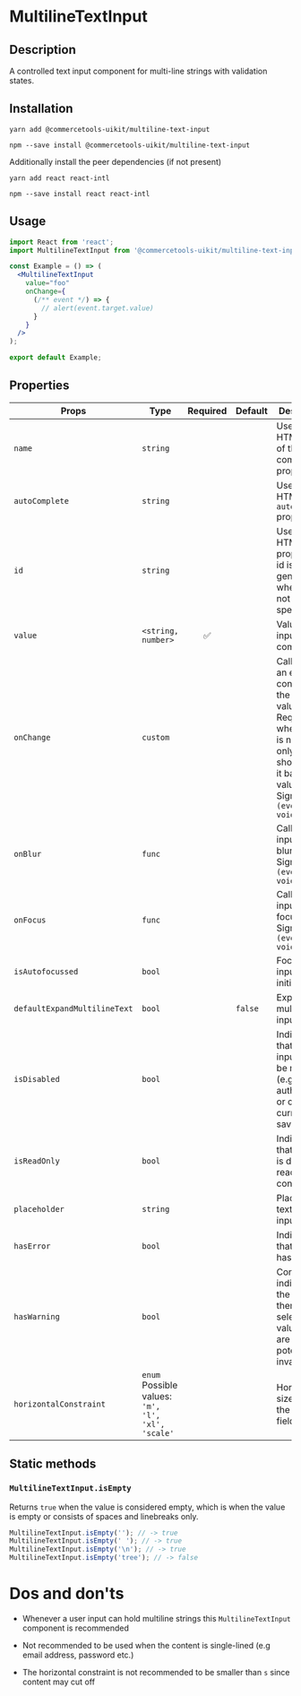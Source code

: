 <!-- THIS IS AN AUTOGENERATED FILE. DO NOT EDIT THIS FILE DIRECTLY. -->
<!-- This file is created by the `yarn generate-readme` script. -->

# MultilineTextInput

## Description

A controlled text input component for multi-line strings with validation states.

## Installation

```
yarn add @commercetools-uikit/multiline-text-input
```

```
npm --save install @commercetools-uikit/multiline-text-input
```

Additionally install the peer dependencies (if not present)

```
yarn add react react-intl
```

```
npm --save install react react-intl
```

## Usage

```jsx
import React from 'react';
import MultilineTextInput from '@commercetools-uikit/multiline-text-input';

const Example = () => (
  <MultilineTextInput
    value="foo"
    onChange={
      (/** event */) => {
        // alert(event.target.value)
      }
    }
  />
);

export default Example;
```

## Properties

| Props                        | Type                                                    | Required | Default | Description                                                                                                                                                           |
| ---------------------------- | ------------------------------------------------------- | :------: | ------- | --------------------------------------------------------------------------------------------------------------------------------------------------------------------- |
| `name`                       | `string`                                                |          |         | Used as HTML name of the input component. property                                                                                                                    |
| `autoComplete`               | `string`                                                |          |         | Used as HTML `autocomplete` property                                                                                                                                  |
| `id`                         | `string`                                                |          |         | Used as HTML id property. An id is auto-generated when it is not specified.                                                                                           |
| `value`                      | `<string, number>`                                      |    ✅    |         | Value of the input component.                                                                                                                                         |
| `onChange`                   | `custom`                                                |          |         | Called with an event containing the new value. Required when input is not read only. Parent should pass it back as value.&#xA;<br />&#xA;Signature: `(event) => void` |
| `onBlur`                     | `func`                                                  |          |         | Called when input is blurred&#xA;<br />&#xA;Signature: `(event) => void`                                                                                              |
| `onFocus`                    | `func`                                                  |          |         | Called when input is focused&#xA;<br />&#xA;Signature: `(event) => void`                                                                                              |
| `isAutofocussed`             | `bool`                                                  |          |         | Focus the input on initial render                                                                                                                                     |
| `defaultExpandMultilineText` | `bool`                                                  |          | `false` | Expands multiline text input initially                                                                                                                                |
| `isDisabled`                 | `bool`                                                  |          |         | Indicates that the input cannot be modified (e.g not authorized, or changes currently saving).                                                                        |
| `isReadOnly`                 | `bool`                                                  |          |         | Indicates that the field is displaying read-only content                                                                                                              |
| `placeholder`                | `string`                                                |          |         | Placeholder text for the input                                                                                                                                        |
| `hasError`                   | `bool`                                                  |          |         | Indicates that input has errors                                                                                                                                       |
| `hasWarning`                 | `bool`                                                  |          |         | Control to indicate on the input if there are selected values that are potentially invalid                                                                            |
| `horizontalConstraint`       | `enum`<br>Possible values:<br>`'m', 'l', 'xl', 'scale'` |          |         | Horizontal size limit of the input fields.                                                                                                                            |

## Static methods

### `MultilineTextInput.isEmpty`

Returns `true` when the value is considered empty, which is when the value is empty or consists of spaces and linebreaks only.

```js
MultilineTextInput.isEmpty(''); // -> true
MultilineTextInput.isEmpty(' '); // -> true
MultilineTextInput.isEmpty('\n'); // -> true
MultilineTextInput.isEmpty('tree'); // -> false
```

# Dos and don'ts

- Whenever a user input can hold multiline strings this `MultilineTextInput` component is recommended

- Not recommended to be used when the content is single-lined (e.g email address, password etc.)

- The horizontal constraint is not recommended to be smaller than `s` since content may cut off
